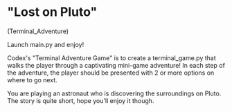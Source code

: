 # "Lost on Pluto"
(Terminal_Adventure)

Launch main.py and enjoy!

Codex's "Terminal Adventure Game" is to create a terminal_game.py that walks the player through a
captivating mini-game adventure! In each step of the adventure,
the player should be presented with 2 or more options on where
to go next.

You are playing an astronaut who is discovering the surroundings on Pluto. The story is quite short, hope
you'll enjoy it though.
